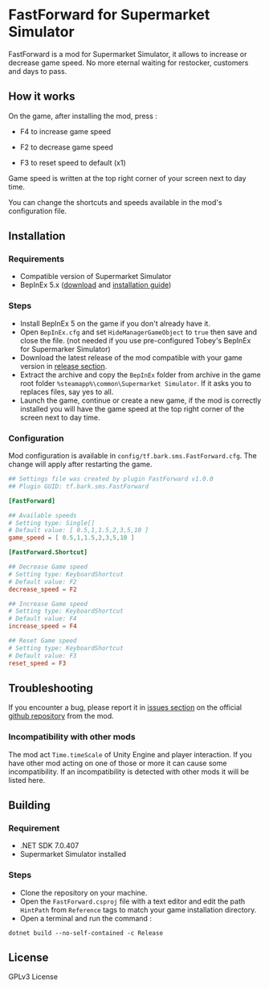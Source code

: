 # FastForward for Supermarket Simulator

FastForward is a mod for Supermarket Simulator, it allows to increase or decrease game speed.
No more eternal waiting for restocker, customers and days to pass.


## How it works

On the game, after installing the mod, press :

- F4 to increase game speed
  
- F2 to decrease game speed
  
- F3 to reset speed to default (x1)

Game speed is written at the top right corner of your screen next to day time.

You can change the shortcuts and speeds available in the mod's configuration file.


## Installation

### Requirements

- Compatible version of Supermarket Simulator
- BepInEx 5.x ([download](https://github.com/BepInEx/BepInEx/releases) and [installation guide](https://docs.bepinex.dev/articles/user_guide/installation/index.html))


### Steps

- Install BepInEx 5 on the game if you don't already have it.
- Open `BepInEx.cfg` and set `HideManagerGameObject` to `true` then save and close the file. (not needed if you use pre-configured Tobey's BepInEx for Supermarker Simulator)
- Download the latest release of the mod compatible with your game version in [release section](https://github.com/Eryux/supermarketsim-fastforward/releases).
- Extract the archive and copy the `BepInEx` folder from archive in the game root folder `%steamapp%\common\Supermarket Simulator`. If it asks you to replaces files, say yes to all.
- Launch the game, continue or create a new game, if the mod is correctly installed you will have the game speed at the top right corner of the screen next to day time.


### Configuration

Mod configuration is available in `config/tf.bark.sms.FastForward.cfg`. The change will apply after restarting the game.

```toml
## Settings file was created by plugin FastForward v1.0.0
## Plugin GUID: tf.bark.sms.FastForward

[FastForward]

## Available speeds
# Setting type: Single[]
# Default value: [ 0.5,1,1.5,2,3,5,10 ]
game_speed = [ 0.5,1,1.5,2,3,5,10 ]

[FastForward.Shortcut]

## Decrease Game speed
# Setting type: KeyboardShortcut
# Default value: F2
decrease_speed = F2

## Increase Game speed
# Setting type: KeyboardShortcut
# Default value: F4
increase_speed = F4

## Reset Game speed
# Setting type: KeyboardShortcut
# Default value: F3
reset_speed = F3
```

## Troubleshooting

If you encounter a bug, please report it in [issues section](https://github.com/Eryux/supermarketsim-fastforward/issues) on the official [github repository](https://github.com/Eryux/supermarketsim-fastforward/) from the mod.

### Incompatibility with other mods

The mod act `Time.timeScale` of Unity Engine and player interaction. If you have other mod acting on one of those or more it can cause some incompatibility. If an incompatibility is detected with other mods it will be listed here.


## Building

### Requirement

- .NET SDK 7.0.407
- Supermarket Simulator installed

### Steps

- Clone the repository on your machine.
- Open the `FastForward.csproj` file with a text editor and edit the path `HintPath` from `Reference` tags to match your game installation directory.
- Open a terminal and run the command :
```
dotnet build --no-self-contained -c Release
```

## License

GPLv3 License